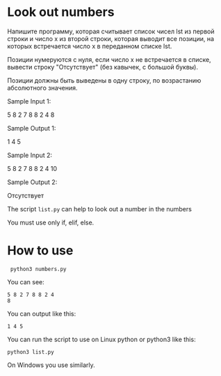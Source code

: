 # Look out numbers

Напишите программу, которая считывает список чисел lst из первой строки и число x из второй строки, которая выводит все позиции, на которых встречается число x в переданном списке lst.

Позиции нумеруются с нуля, если число x не встречается в списке, вывести строку "Отсутствует" (без кавычек, с большой буквы).

Позиции должны быть выведены в одну строку, по возрастанию абсолютного значения.

Sample Input 1:

5 8 2 7 8 8 2 4
8

Sample Output 1:

1 4 5

Sample Input 2:

5 8 2 7 8 8 2 4
10

Sample Output 2:

Отсутствует

The script ```list.py``` can help to look out a number in the numbers

You must use only if, elif, else.

# How to use

```
 python3 numbers.py
 ```
You can see:
```
5 8 2 7 8 8 2 4
8

```

You can output like this:
```
1 4 5

```
 

You can run the script to use on Linux python or python3 like this:

``` python3 list.py ``` 

On Windows you use similarly.
